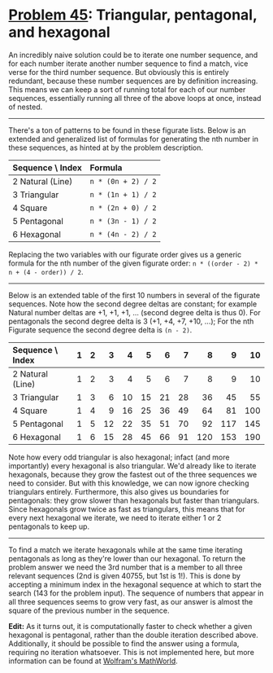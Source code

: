 # [Problem 45](https://projecteuler.net/problem=45): Triangular, pentagonal, and hexagonal

An incredibly naive solution could be to iterate one number sequence, and for each number iterate another number sequence to find a match, vice verse for the third number sequence.
But obviously this is entirely redundant, because these number sequences are by definition increasing.
This means we can keep a sort of running total for each of our number sequences, essentially running all three of the above loops at once, instead of nested.

---

There's a ton of patterns to be found in these figurate lists.
Below is an extended and generalized list of formulas for generating the nth number in these sequences, as hinted at by the problem description.

Sequence \ Index|Formula
:---------------|:-----------------
2 Natural (Line)|`n * (0n + 2) / 2`
3 Triangular    |`n * (1n + 1) / 2`
4 Square        |`n * (2n + 0) / 2`
5 Pentagonal    |`n * (3n - 1) / 2`
6 Hexagonal     |`n * (4n - 2) / 2`

Replacing the two variables with our figurate order gives us a generic formula for the nth number of the given figurate order: `n * ((order - 2) * n + (4 - order)) / 2`.

---

Below is an extended table of the first 10 numbers in several of the figurate sequences.
Note how the second degree deltas are constant; for example Natural number deltas are +1, +1, +1, ... (second degree delta is thus 0).
For pentagonals the second degree delta is 3 (+1, +4, +7, +10, ...); For the nth Figurate sequence the second degree delta is `(n - 2)`.

Sequence \ Index|  1|  2|  3|  4|  5|  6|  7|  8|  9| 10|
:---------------|--:|--:|--:|--:|--:|--:|--:|--:|--:|--:|
2 Natural (Line)|  1|  2|  3|  4|  5|  6|  7|  8|  9| 10|
3 Triangular    |  1|  3|  6| 10| 15| 21| 28| 36| 45| 55|
4 Square        |  1|  4|  9| 16| 25| 36| 49| 64| 81|100|
5 Pentagonal    |  1|  5| 12| 22| 35| 51| 70| 92|117|145|
6 Hexagonal     |  1|  6| 15| 28| 45| 66| 91|120|153|190|

Note how every odd triangular is also hexagonal; infact (and more importantly) every hexagonal is also triangular.
We'd already like to iterate hexagonals, because they grow the fastest out of the three sequences we need to consider.
But with this knowledge, we can now ignore checking triangulars entirely.
Furthermore, this also gives us boundaries for pentagonals: they grow slower than hexagonals but faster than triangulars.
Since hexagonals grow twice as fast as triangulars, this means that for every next hexagonal we iterate, we need to iterate either 1 or 2 pentagonals to keep up.

---

To find a match we iterate hexagonals while at the same time iterating pentagonals as long as they're lower than our hexagonal.
To return the problem answer we need the 3rd number that is a member to all three relevant sequences (2nd is given 40755, but 1st is 1!).
This is done by accepting a minimum index in the hexagonal sequence at which to start the search (143 for the problem input).
The sequence of numbers that appear in all three sequences seems to grow very fast, as our answer is almost the square of the previous number in the sequence.

**Edit:** As it turns out, it is computationally faster to check whether a given hexagonal is pentagonal, rather than the double iteration described above.
Additionally, it should be possible to find the answer using a formula, requiring no iteration whatsoever.
This is not implemented here, but more information can be found at [Wolfram's MathWorld](http://mathworld.wolfram.com/HexagonalPentagonalNumber.html).
